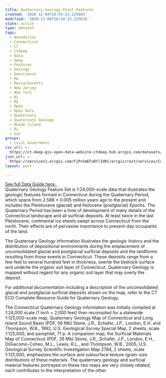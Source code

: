 ```yaml
---
title: Quaternary Geology Point Features
created: '2020-12-04T18:54:33.225603'
modified: '2020-12-04T18:54:33.225610'
state: active
type: dataset
tags:
  - Boundaries
  - Connecticut
  - Ct
  - Ctdeep
  - Data
  - Deep
  - Features
  - Geology
  - Geoscience
  - Ma
  - Massachusetts
  - New Jersey
  - New York
  - Nj
  - Ny
  - Open
  - Open Data
  - Quaternary
  - Quaternary Geology
  - Rhode Island
  - Ri
  - Set
groups:
  - Local Government
csv_url: >-
  https://ct-deep-gis-open-data-website-ctdeep.hub.arcgis.com/datasets/c3f43cad3a754547acde672ac44dc8c8_0.csv?outSR=%7B%22latestWkid%22%3A2234%2C%22wkid%22%3A102656%7D
json_url: >-
  https://services1.arcgis.com/FjPcSmEFuDYlIdKC/arcgis/rest/services/Connecticut_Quaternary_Geology_Features/FeatureServer/0
layout: post

---
```

<div><a href='https://www.cteco.uconn.edu/guides/Quaternary_Geology.htm' rel='nofollow ugc' target='_blank'>See full Data Guide here. </a><br /></div>Quaternary Geology Feature Set is 1:24,000-scale data that illustrates the geologic features formed in Connecticut during the Quaternary Period, which spans from 2.588 ± 0.005 million years ago to the present and includes the Pleistocene (glacial) and Holocene (postglacial) Epochs. The Quaternary Period has been a time of development of many details of the Connecticut landscape and all surficial deposits. At least twice in the last Pleistocene, continental ice sheets swept across Connecticut from the north. Their effects are of pervasive importance to present-day occupants of the land.

The Quaternary Geology information illustrates the geologic history and the distribution of depositional environments during the emplacement of unconsolidated glacial and postglacial surficial deposits and the landforms resulting from those events in Connecticut. These deposits range from a few feet to several hundred feet in thickness, overlie the bedrock surface and underlie the organic soil layer of Connecticut. Quaternary Geology is mapped without regard for any organic soil layer that may overly the deposit.

For additional documentation including a description of the unconsolidated glacial and postglacial surficial deposits shown on the map, refer to the CT ECO Complete Resource Guide for Quaternary Geology.

The Connecticut Quaternary Geology information was initially compiled at 1:24,000 scale (1 inch = 2,000 feet) then recompiled for a statewide 1:125,000-scale map, Quaternary Geology Map of Connecticut and Long Island Sound Basin (PDF, 56 Mb) Stone, J.R., Schafer, J.P., London, E.H. and Thompson, W.B., 1992, U.S. Geological Survey Special Map, 2 sheets, scale 1:125,000, and pamphlet, 71 p. A companion map, the Surficial Materials Map of Connecticut (PDF, 26 Mb) Stone, J.R., Schafer, J.P., London, E.H., DiGiacomo-Cohen, M.L., Lewis, R.L., and Thompson, W.B., 2005, U.S. Geological Survey Scientific Investigation Map 2784, 2 sheets, scale 1:125,000, emphasizes the surface and subsurface texture (grain-size distribution) of these materials. The quaternary geology and surficial material features portrayed on these two maps are very closely related; each contributes to the interpretation of the other.
